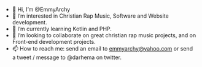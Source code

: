 - 👋 Hi, I’m @EmmyArchy
- 👀 I’m interested in Christian Rap Music, Software and Website development.
- 🌱 I’m currently learning Kotlin and PHP.
- 💞️ I’m looking to collaborate on great christian rap music projects, and on Front-end development projects.
- 📫 How to reach me: send an email to emmyarchy@yahoo.com or send a tweet / message to @darhema on twitter.

<!---
EmmyArchy/EmmyArchy is a ✨ special ✨ repository because its `README.md` (this file) appears on your GitHub profile.
You can click the Preview link to take a look at your changes.
--->
